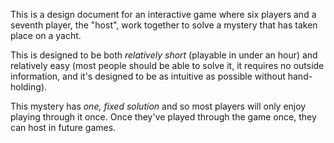 This is a design document for an interactive game where six players and a seventh player, the "host", work together to solve a mystery that has taken place on a yacht. 

This is designed to be both _relatively short_ (playable in under an hour) and relatively easy (most people should be able to solve it, it requires no outside information, and it's designed to be as intuitive as possible without hand-holding).

This mystery has _one, fixed solution_ and so most players will only enjoy playing through it once. Once they've played through the game once, they can host in future games.




